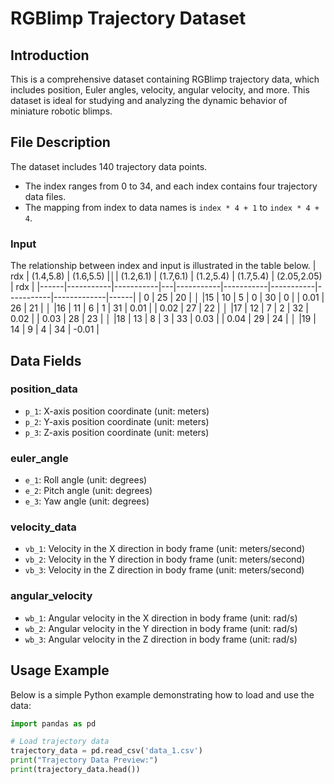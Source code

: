 # RGBlimp Trajectory Dataset

## Introduction
This is a comprehensive dataset containing RGBlimp trajectory data, which includes position, Euler angles, velocity, angular velocity, and more. This dataset is ideal for studying and analyzing the dynamic behavior of miniature robotic blimps.

## File Description
The dataset includes 140 trajectory data points.
- The index ranges from 0 to 34, and each index contains four trajectory data files.
- The mapping from index to data names is `index * 4 + 1` to `index * 4 + 4`.

### Input
The relationship between index and input is illustrated in the table below.
| rdx  | (1.4,5.8) | (1.6,5.5) |**&#9474;**| (1.2,6.1) | (1.7,6.1) | (1.2,5.4) | (1.7,5.4) | (2.05,2.05) | rdx  |
|------|-----------|-----------|---|-----------|-----------|-----------|-----------|-------------|------|
| 0    | 25        | 20        | **&#9474;** |15        | 10        | 5         | 0         | 30          | 0    |
| 0.01 | 26        | 21        | **&#9474;** |16        | 11        | 6         | 1         | 31          | 0.01 |
| 0.02 | 27        | 22        | **&#9474;** |17        | 12        | 7         | 2         | 32          | 0.02 |
| 0.03 | 28        | 23        | **&#9474;** |18        | 13        | 8         | 3         | 33          | 0.03 |
| 0.04 | 29        | 24        | **&#9474;** |19        | 14        | 9         | 4         | 34          | -0.01 |

## Data Fields
### position_data
- `p_1`: X-axis position coordinate (unit: meters)
- `p_2`: Y-axis position coordinate (unit: meters)
- `p_3`: Z-axis position coordinate (unit: meters)

### euler_angle
- `e_1`: Roll angle (unit: degrees)
- `e_2`: Pitch angle (unit: degrees)
- `e_3`: Yaw angle (unit: degrees)

### velocity_data
- `vb_1`: Velocity in the X direction in body frame (unit: meters/second)
- `vb_2`: Velocity in the Y direction in body frame (unit: meters/second)
- `vb_3`: Velocity in the Z direction in body frame (unit: meters/second)

### angular_velocity
- `wb_1`: Angular velocity in the X direction in body frame (unit: rad/s)
- `wb_2`: Angular velocity in the Y direction in body frame (unit: rad/s)
- `wb_3`: Angular velocity in the Z direction in body frame (unit: rad/s)

## Usage Example
Below is a simple Python example demonstrating how to load and use the data:

```python
import pandas as pd

# Load trajectory data
trajectory_data = pd.read_csv('data_1.csv')
print("Trajectory Data Preview:")
print(trajectory_data.head())
